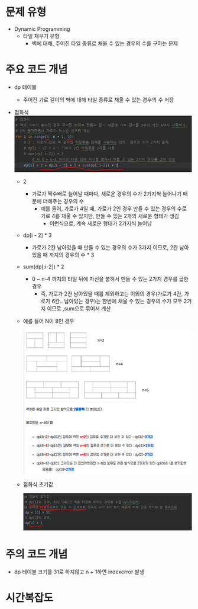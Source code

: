 # 문제 유형 
- Dynamic Programming
  - 타일 채우기 유형 
    - 벽에 대해, 주어진 타일 종류로 채울 수 있는 경우의 수를 구하는 문제

# 주요 코드 개념
- dp 테이블
  - 주어진 가로 길이의 벽에 대해 타일 종류로 채울 수 있는 경우의 수 저장
  
- 점화식
    ![img_2.png](../../../이미지/타일채우기_3.png)
  
  - 2
    - 가로가 짝수배로 늘어날 때마다, 새로운 경우의 수가 2가지씩 늘어나기 때문에 더해주는 경우의 수
      - 예를 들어, 가로가 4일 때, 가로가 2인 경우 만들 수 있는 경우의 수로 가로 4를 채울 수 있지만, 만들 수 있는 2개의 새로운 형태가 생김
        - 이런식으로, 계속 새로운 형태가 2가지씩 늘어남
  - dp[i - 2] * 3
    - 가로가 2칸 남아있을 때 만들 수 있는 경우의 수가 3가지 이므로, 2칸 남아있을 때 까지의 경우의 수 * 3
  - sum(dp[:i-2]) * 2
    - 0 ~ n-4 까지의 타일 뒤에 자신을 붙혀서 만들 수 있는 2가지 경우를 곱한 경우
      - 즉, 가로가 2칸 남아있을 때를 제외하고는 이외의 경우(가로가 4칸, 가로가 6칸.. 남아있는 경우)는 한번에 채울 수 있는 경우의 수가 모두 2가지 이므로 ,sum으로 묶어서 계산
  - 예를 들어 N이 8인 경우
    
    ![img_3.png](../../../이미지/타일채우기_4.png)
    
  - 점화식 초기값

    ![img_1.png](../../../이미지/타일채우기_2.png)

# 주의 코드 개념
- dp 테이블 크기를 31로 하지않고 n + 1하면 indexerror 발생
  
# 시간복잡도